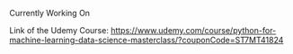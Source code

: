 Currently Working On


Link of the Udemy Course: https://www.udemy.com/course/python-for-machine-learning-data-science-masterclass/?couponCode=ST7MT41824
